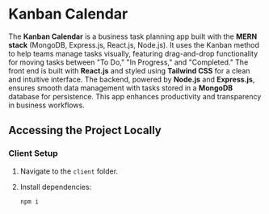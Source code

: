 # Kanban Calendar

The **Kanban Calendar** is a business task planning app built with the **MERN stack** (MongoDB, Express.js, React.js, Node.js). It uses the Kanban method to help teams manage tasks visually, featuring drag-and-drop functionality for moving tasks between "To Do," "In Progress," and "Completed." The front end is built with **React.js** and styled using **Tailwind CSS** for a clean and intuitive interface. The backend, powered by **Node.js** and **Express.js**, ensures smooth data management with tasks stored in a **MongoDB** database for persistence. This app enhances productivity and transparency in business workflows.

## Accessing the Project Locally

### Client Setup

1. Navigate to the `client` folder.
2. Install dependencies:

   ```bash
   npm i

